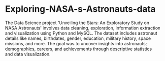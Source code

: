 # Exploring-NASA-s-Astronauts-data
The Data Science project 'Unveiling the Stars: An Exploratory Study on NASA Astronauts' involves data cleaning, exploration, information extraction and visualization using Python and MySQL. 
The dataset includes astronaut details like names, birthdates, gender, education, military history, space missions, and more. The goal was to uncover insights
into astronauts; demographics, careers, and achievements through descriptive statistics and data visualization.
